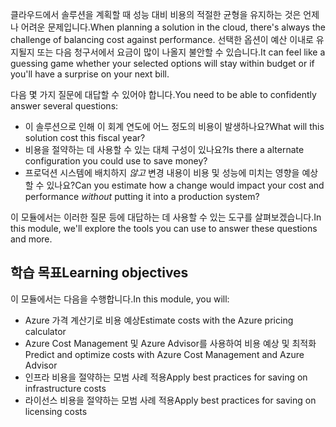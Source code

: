 <span data-ttu-id="165a9-101">클라우드에서 솔루션을 계획할 때 성능 대비 비용의 적절한 균형을 유지하는 것은 언제나 어려운 문제입니다.</span><span class="sxs-lookup"><span data-stu-id="165a9-101">When planning a solution in the cloud, there's always the challenge of balancing cost against performance.</span></span> <span data-ttu-id="165a9-102">선택한 옵션이 예산 이내로 유지될지 또는 다음 청구서에서 요금이 많이 나올지 불안할 수 있습니다.</span><span class="sxs-lookup"><span data-stu-id="165a9-102">It can feel like a guessing game whether your selected options will stay within budget or if you'll have a surprise on your next bill.</span></span>

<span data-ttu-id="165a9-103">다음 몇 가지 질문에 대답할 수 있어야 합니다.</span><span class="sxs-lookup"><span data-stu-id="165a9-103">You need to be able to confidently answer several questions:</span></span>

- <span data-ttu-id="165a9-104">이 솔루션으로 인해 이 회계 연도에 어느 정도의 비용이 발생하나요?</span><span class="sxs-lookup"><span data-stu-id="165a9-104">What will this solution cost this fiscal year?</span></span>
- <span data-ttu-id="165a9-105">비용을 절약하는 데 사용할 수 있는 대체 구성이 있나요?</span><span class="sxs-lookup"><span data-stu-id="165a9-105">Is there a alternate configuration you could use to save money?</span></span>
- <span data-ttu-id="165a9-106">프로덕션 시스템에 배치하지 _않고_ 변경 내용이 비용 및 성능에 미치는 영향을 예상할 수 있나요?</span><span class="sxs-lookup"><span data-stu-id="165a9-106">Can you estimate how a change would impact your cost and performance _without_ putting it into a production system?</span></span>

<span data-ttu-id="165a9-107">이 모듈에서는 이러한 질문 등에 대답하는 데 사용할 수 있는 도구를 살펴보겠습니다.</span><span class="sxs-lookup"><span data-stu-id="165a9-107">In this module, we'll explore the tools you can use to answer these questions and more.</span></span>

## <a name="learning-objectives"></a><span data-ttu-id="165a9-108">학습 목표</span><span class="sxs-lookup"><span data-stu-id="165a9-108">Learning objectives</span></span>

<span data-ttu-id="165a9-109">이 모듈에서는 다음을 수행합니다.</span><span class="sxs-lookup"><span data-stu-id="165a9-109">In this module, you will:</span></span>

- <span data-ttu-id="165a9-110">Azure 가격 계산기로 비용 예상</span><span class="sxs-lookup"><span data-stu-id="165a9-110">Estimate costs with the Azure pricing calculator</span></span>
- <span data-ttu-id="165a9-111">Azure Cost Management 및 Azure Advisor를 사용하여 비용 예상 및 최적화</span><span class="sxs-lookup"><span data-stu-id="165a9-111">Predict and optimize costs with Azure Cost Management and Azure Advisor</span></span>
- <span data-ttu-id="165a9-112">인프라 비용을 절약하는 모범 사례 적용</span><span class="sxs-lookup"><span data-stu-id="165a9-112">Apply best practices for saving on infrastructure costs</span></span>
- <span data-ttu-id="165a9-113">라이선스 비용을 절약하는 모범 사례 적용</span><span class="sxs-lookup"><span data-stu-id="165a9-113">Apply best practices for saving on licensing costs</span></span>